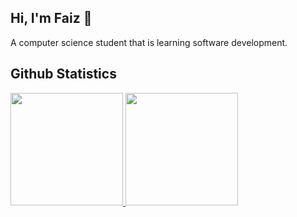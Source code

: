 ## Hi, I'm Faiz 👋

A computer science student that is learning software development.

## Github Statistics
<p align="left">
<a href="https://github.com/faizfhri">
  <img height="180em" src="https://github-readme-stats-eight-theta.vercel.app/api?username=faizfhri&show_icons=true&theme=gotham&include_all_commits=true&count_private=true"/>
  <img height="180em" src="https://github-readme-stats-nu-ivory-64.vercel.app/api/top-langs/?username=faizfhri&layout=compact&theme=gotham"/>
</a>
</p>

<!--
**faizfhri/faizfhri** is a ✨ _special_ ✨ repository because its `README.md` (this file) appears on your GitHub profile.

Here are some ideas to get you started:

- 🔭 I’m currently working on ...
- 🌱 I’m currently learning ...
- 👯 I’m looking to collaborate on ...
- 🤔 I’m looking for help with ...
- 💬 Ask me about ...
- 📫 How to reach me: ...
- 😄 Pronouns: ...
- ⚡ Fun fact: ...
-->
